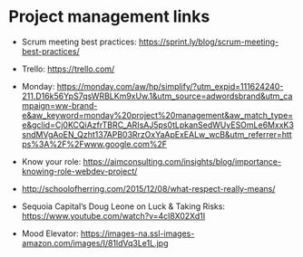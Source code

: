 # Project management links
* Scrum meeting best practices: https://sprint.ly/blog/scrum-meeting-best-practices/

* Trello: https://trello.com/

* Monday: https://monday.com/aw/hp/simplify/?utm_expid=111624240-211.D16k56YpS7qsWRBLKm9xUw.1&utm_source=adwordsbrand&utm_campaign=ww-brand-e&aw_keyword=monday%20project%20management&aw_match_type=e&gclid=Cj0KCQiAzfrTBRC_ARIsAJ5ps0tLpkanSedWUyESOmLe6MxxK3sndMVgAoEN_Qzht137APB03RrzOxYaApExEALw_wcB&utm_referrer=https%3A%2F%2Fwww.google.com%2F
* Know your role: https://aimconsulting.com/insights/blog/importance-knowing-role-webdev-project/
* http://schoolofherring.com/2015/12/08/what-respect-really-means/
* Sequoia Capital’s Doug Leone on Luck & Taking Risks: https://www.youtube.com/watch?v=4cl8X02Xd1I
* Mood Elevator: https://images-na.ssl-images-amazon.com/images/I/81ldVq3Le1L.jpg